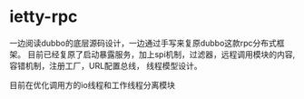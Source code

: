 # ietty-rpc
一边阅读dubbo的底层源码设计，一边通过手写来复原dubbo这款rpc分布式框架。
目前已经复原了启动暴露服务，加上spi机制，过滤器，远程调用模块的内容, 容错机制，注册工厂，URL配置总线，
线程模型设计。

目前在优化调用方的io线程和工作线程分离模块

